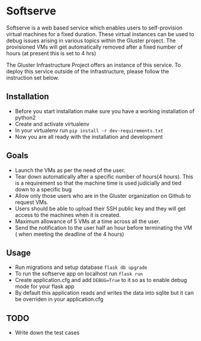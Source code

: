 # Softserve
Softserve is a web based service which enables users to self-provision virtual machines for a fixed duration. These virtual instances can be used to debug issues arising in various topics within the Gluster project. The provisioned VMs will get automatically removed after a fixed number of hours (at present this is set to 4 hrs)

The Gluster Infrastructure Project offers an instance of this service. To deploy this service outside of the Infrastructure, please follow the instruction set below.

## Installation
* Before you start installation make sure you have a working installation of python2
* Create and activate virtualenv
* In your virtualenv run ```pip install -r dev-requirements.txt```
* Now you are all ready with the installation and development

## Goals
* Launch the VMs as per the need of the user.
* Tear down automatically after a specific number of hours(4 hours). This is a requirement so that the machine time is used judicially and tied down to a specific bug
* Allow only those users who are in the Gluster organization on Github to request VMs.
* Users should be able to upload their SSH public key and they will get access to the machines when it is created.
* Maximum allowance of 5 VMs at a time across all the user.
* Send the notification to the user half an hour before terminating the VM ( when meeting the deadline of the 4 hours)

## Usage
* Run migrations and setup database `flask db upgrade`
* To run the softserve app on localhost run `flask run`
* Create application.cfg and add `DEBUG=True` to it so as to enable debug mode for your flask app
* By default this application reads and writes the data into sqlite but it can be overriden in your application.cfg

## TODO
* Write down the test cases
